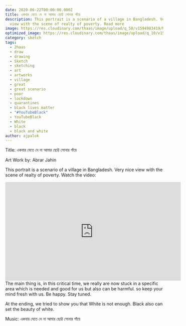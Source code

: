 ```yaml
---
date: 2020-06-22T00:00:00.000Z
title: একবার যেতে দে না আমার ছোট্ট সোনার গাঁয়ে
description: This portrait is a scenario of a village in Bangladesh. Very nice
  view with the scene of realty of poverty. Read more
image: https://res.cloudinary.com/thaas/image/upload/q_50/v1594983419/Motherland_Is_My_Bangla_bunvtn.jpg
optimized_image: https://res.cloudinary.com/thaas/image/upload/q_10/v1592766922/village_temp_ekiqyd.jpg
category: sketch
tags:
  - 2haas
  - draw
  - drawing
  - Sketch
  - sketching
  - art
  - artworks
  - village
  - great
  - great scenario
  - poor
  - lockdown
  - quarantines
  - black lives matter
  - "#YouTubeBlack"
  - YouTubeBlack
  - White
  - black
  - black and white
author: ajpalok
---
```

Title: একবার যেতে দে না আমার ছোট্ট সোনার গাঁয়ে  

Art Work by: Abrar Jahin 

This portrait is a scenario of a village in Bangladesh. Very nice view with the scene of realty of poverty. Watch the video:
<iframe width="560" height="315" src="https://www.youtube-nocookie.com/embed/CZdrRcEnWa8" frameborder="0" allow="accelerometer; autoplay; encrypted-media; gyroscope; picture-in-picture" allowfullscreen></iframe>
   The main thing is, in this critical time, we really are now stuck in a specific area which is needed and good for us but also can be harmful. so keep your mind fresh with us. Be happy. Stay tuned.  

At the ending, we tried to show you that White is not enough. Black also can set the beauty of white. 

Music: একবার যেতে দে না আমার ছোট্ট সোনার গাঁয়ে
